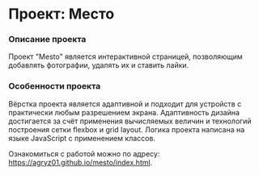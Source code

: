 # Проект: Место

### Описание проекта
Проект "Mesto" является интерактивной страницей, позволяющим добавлять фотографии, удалять их и ставить лайки.

### Особенности проекта
Вёрстка проекта является адаптивной и подходит для устройств с практически любым разрешением экрана. Адаптивность дизайна достигается за счёт применения вычисляемых величин и технологий построения сетки flexbox и grid layout. Логика проекта написана на языке JavaScript с применением классов.

Ознакомиться с работой можно по адресу: https://agryz01.github.io/mesto/index.html.